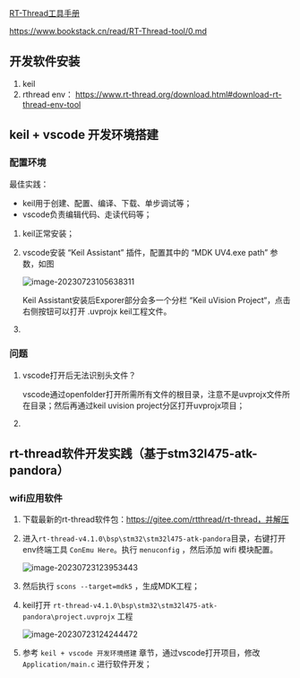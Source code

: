 [RT-Thread工具手册](https://www.bookstack.cn/books/RT-Thread-tool)

https://www.bookstack.cn/read/RT-Thread-tool/0.md



## 开发软件安装

1. keil
2. rthread env： https://www.rt-thread.org/download.html#download-rt-thread-env-tool



## keil + vscode 开发环境搭建

### 配置环境

最佳实践：

- keil用于创建、配置、编译、下载、单步调试等；
- vscode负责编辑代码、走读代码等；



1. keil正常安装；

2. vscode安装 “Keil Assistant” 插件，配置其中的 “MDK UV4.exe path” 参数，如图

   ![image-20230723105638311](C:\Users\zhaosj\Desktop\pandora\学习笔记.assets\image-20230723105638311.png)

   Keil Assistant安装后Exporer部分会多一个分栏 “Keil uVision Project“，点击右侧按钮可以打开 .uvprojx keil工程文件。

3. 


### 问题

1. vscode打开后无法识别头文件？

   vscode通过openfolder打开所需所有文件的根目录，注意不是uvprojx文件所在目录；然后再通过keil uvision project分区打开uvprojx项目；

2. 



## rt-thread软件开发实践（基于stm32l475-atk-pandora）

### wifi应用软件

1. 下载最新的rt-thread软件包：https://gitee.com/rtthread/rt-thread，并解压

2. 进入`rt-thread-v4.1.0\bsp\stm32\stm32l475-atk-pandora`目录，右键打开env终端工具 `ConEmu Here`。执行 `menuconfig` ，然后添加 wifi 模块配置。

   ![image-20230723123953443](C:\Users\zhaosj\Desktop\pandora\学习笔记.assets\image-20230723123953443.png)

3. 然后执行 `scons --target=mdk5` ，生成MDK工程；

4. keil打开 `rt-thread-v4.1.0\bsp\stm32\stm32l475-atk-pandora\project.uvprojx` 工程

   ![image-20230723124244472](C:\Users\zhaosj\Desktop\pandora\学习笔记.assets\image-20230723124244472.png)

5. 参考 `keil + vscode 开发环境搭建` 章节，通过vscode打开项目，修改 `Application/main.c` 进行软件开发；

